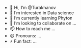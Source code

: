 - 👋 Hi, I’m @Turakhanov
- 👀 I’m interested in Data science
- 🌱 I’m currently learning Phyton
- 💞️ I’m looking to collaborate on ...
- 📫 How to reach me ...
- 😄 Pronouns: ...
- ⚡ Fun fact: ...

<!---
Turakhanov/Turakhanov is a ✨ special ✨ repository because its `README.md` (this file) appears on your GitHub profile.
You can click the Preview link to take a look at your changes.
--->
